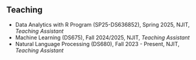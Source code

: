 ## Teaching

- Data Analytics with R Program (SP25-DS636852), Spring 2025, NJIT,  *Teaching Assistant*
- Machine Learning (DS675), Fall 2024/2025, NJIT,  *Teaching Assistant*
- Natural Language Processing (DS680), Fall 2023 - Present, NJIT,  *Teaching Assistant*
